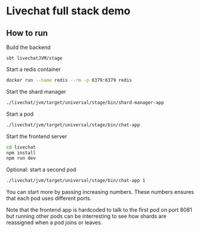 # Livechat full stack demo

## How to run

Build the backend

```
sbt livechatJVM/stage
```

Start a redis container

```bash
docker run --name redis --rm -p 6379:6379 redis
```

Start the shard manager

```bash
./livechat/jvm/target/universal/stage/bin/shard-manager-app
```

Start a pod

```bash
./livechat/jvm/target/universal/stage/bin/chat-app
```

Start the frontend server

```bash
cd livechat
npm install
npm run dev
```

Optional: start a second pod

```bash
./livechat/jvm/target/universal/stage/bin/chat-app 1
```

You can start more by passing increasing numbers. These numbers ensures that each pod uses different ports.

Note that the frontend app is hardcoded to talk to the first pod on port 8081 but running other pods can be interresting to see how shards are reassigned when a pod joins or leaves.
